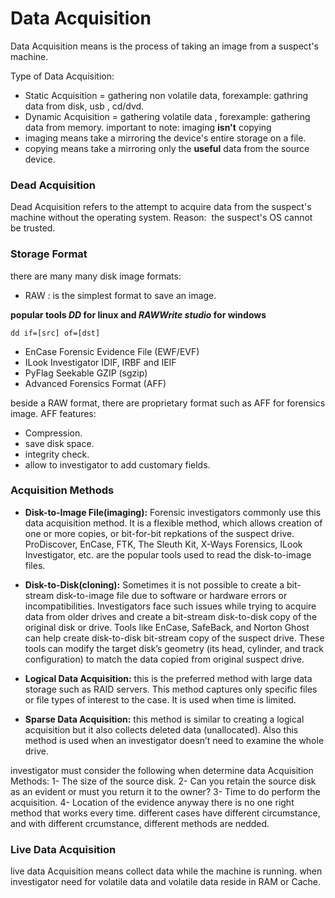 # Data Acquisition

Data Acquisition means is the process of taking an image from a suspect's machine.

Type of Data Acquisition:
* Static Acquisition = gathering non volatile data, forexample: gathring data from disk, usb , cd/dvd.
* Dynamic Acquisition = gathering volatile data , forexample: gathering data from memory.
important to note: imaging **isn't** copying
* imaging means take a mirroring the device's entire storage on a file.
* copying means take a mirroring only the **useful** data from the source device.

### Dead Acquisition  
Dead Acquisition refers to the attempt to acquire data from the suspect's machine without the operating system.
Reason:  the suspect's OS cannot be trusted.

### Storage Format
there are many many disk image formats:
* RAW : is the simplest format to save an image. 

**popular tools *DD* for linux and   *RAWWrite studio* for windows**
```
dd if=[src] of=[dst]
```
* EnCase Forensic Evidence File (EWF/EVF)
* ILook Investigator IDIF, IRBF and IEIF
* PyFlag Seekable GZIP (sgzip)
* Advanced Forensics Format (AFF)

beside a RAW format, there are proprietary format such as AFF for forensics image. AFF features:
* Compression.
* save disk space.
* integrity check.
* allow to investigator to add customary fields.
### Acquisition Methods
* **Disk-to-Image File(imaging):** Forensic investigators commonly use this data acquisition method. It is a flexible method, which allows creation of one or more copies, or bit-for-bit repkations of the suspect drive. ProDiscover, EnCase, FTK, The Sleuth Kit, X-Ways Forensics, ILook Investigator, etc. are the popular tools used to read the disk-to-image files.
 
* **Disk-to-Disk(cloning):** Sometimes it is not possible to create a bit-stream disk-to-image file due to software or hardware errors or incompatibilities. Investigators face such issues while trying to acquire data from older drives and create a bit-stream disk-to-disk copy of the original disk or drive. Tools like EnCase, SafeBack, and Norton Ghost can help create disk-to-disk bit-stream copy of the suspect drive. These tools can modify the target disk’s geometry (its head, cylinder, and track configuration) to match the data copied from original suspect drive.
* **Logical Data Acquisition:** this is the preferred method with large data storage such as RAID servers. This method captures only specific files or file types of interest to the case. It is used when time is limited.
* **Sparse Data Acquisition:** this method is similar to creating a logical acquisition but it also collects deleted data (unallocated). Also this method is used when an investigator doesn’t need to examine the whole drive.

investigator must consider the following when determine data Acquisition Methods:
1- The size of the source disk.
2- Can you retain the source disk as an evident or must you return it to the owner?
3- Time to do perform the acquisition.
4- Location of the evidence
anyway there is no one right method that works every time. different cases have different circumstance, and with different crcumstance, different methods are nedded.
### Live Data Acquisition
live data Acquisition means collect data while the machine is running. when investigator need for volatile data and volatile data reside in RAM or Cache.

 
